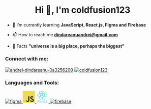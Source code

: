 <h1 align="center">Hi 👋, I'm coldfusion123</h1>
<h3 align="center"></h3>

- 🌱 I’m currently learning **JavaScript, React.js, Figma and Firebase**

- 📫 How to reach me **dindareanuandrei@gmail.com**

- 🌌 Facts **"universe is a big place, perhaps the biggest"**

<h3 align="left">Connect with me:</h3>
<p align="left">
<a href="https://linkedin.com/in/andrei-dindareanu-0a3256200" target="blank"><img align="center" src="https://raw.githubusercontent.com/rahuldkjain/github-profile-readme-generator/master/src/images/icons/Social/linked-in-alt.svg" alt="andrei-dindareanu-0a3256200" height="30" width="40" /></a>
<a href="https://github.com/coldfusion123" target="blank"><img align="center" src="https://cdn.jsdelivr.net/npm/simple-icons@3.0.1/icons/github.svg" alt="coldfusion123" height="30" width="40" /></a>

</p>

<h3 align="left">Languages and Tools:</h3>
<p align="left"> <a href="https://www.figma.com/" target="_blank" rel="noreferrer"> <img src="https://www.vectorlogo.zone/logos/figma/figma-icon.svg" alt="figma" width="40" height="40"/> </a> <a href="https://developer.mozilla.org/en-US/docs/Web/JavaScript" target="_blank" rel="noreferrer"> <img src="https://raw.githubusercontent.com/devicons/devicon/master/icons/javascript/javascript-original.svg" alt="javascript" width="40" height="40"/> </a> <a href="https://reactjs.org/" target="_blank" rel="noreferrer"> <img src="https://raw.githubusercontent.com/devicons/devicon/master/icons/react/react-original-wordmark.svg" alt="react" width="40" height="40"/> </a> <a href="https://firebase.google.com/" target="_blank" rel="noreferrer"> <img src="https://www.vectorlogo.zone/logos/firebase/firebase-icon.svg" alt="firebase" width="40" height="40"/> </a> </p>
